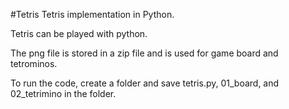 #Tetris
Tetris implementation in Python.

Tetris can be played with python.

The png file is stored in a zip file and is used for game board and tetrominos.

To run the code, create a folder and save tetris.py, 01_board, and 02_tetrimino in the folder.

